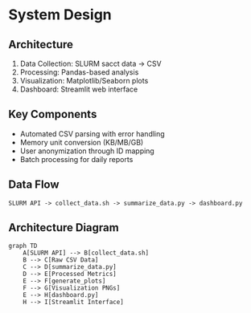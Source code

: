 # System Design

## Architecture
1. Data Collection: SLURM sacct data -> CSV
2. Processing: Pandas-based analysis
3. Visualization: Matplotlib/Seaborn plots
4. Dashboard: Streamlit web interface

## Key Components
- Automated CSV parsing with error handling
- Memory unit conversion (KB/MB/GB)
- User anonymization through ID mapping
- Batch processing for daily reports

## Data Flow
```
SLURM API -> collect_data.sh -> summarize_data.py -> dashboard.py
```

## Architecture Diagram

```mermaid
graph TD
    A[SLURM API] --> B[collect_data.sh]
    B --> C[Raw CSV Data]
    C --> D[summarize_data.py]
    D --> E[Processed Metrics]
    E --> F[generate_plots]
    F --> G[Visualization PNGs]
    E --> H[dashboard.py]
    H --> I[Streamlit Interface]
